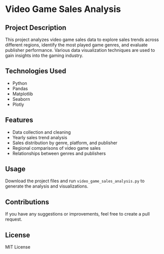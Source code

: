 # Video Game Sales Analysis

## Project Description
This project analyzes video game sales data to explore sales trends across different regions, identify the most played game genres, and evaluate publisher performance. Various data visualization techniques are used to gain insights into the gaming industry.

## Technologies Used
- Python
- Pandas
- Matplotlib
- Seaborn
- Plotly

## Features
- Data collection and cleaning
- Yearly sales trend analysis
- Sales distribution by genre, platform, and publisher
- Regional comparisons of video game sales
- Relationships between genres and publishers

## Usage
Download the project files and run `video_game_sales_analysis.py` to generate the analysis and visualizations.

## Contributions
If you have any suggestions or improvements, feel free to create a pull request.

## License
MIT License
